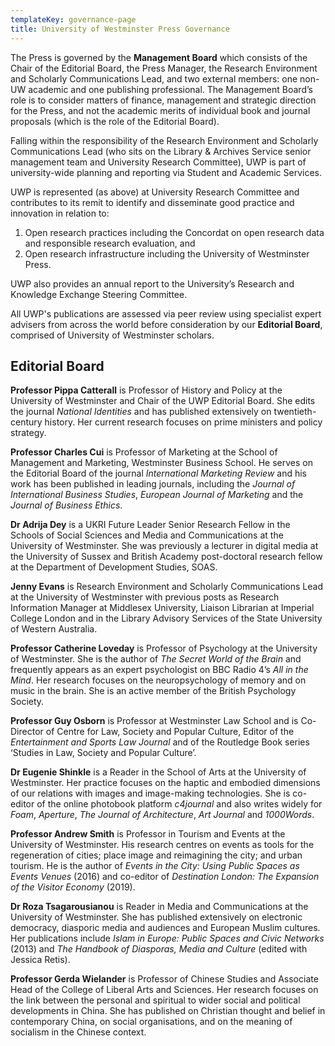 ```yaml
---
templateKey: governance-page
title: University of Westminster Press Governance
---
```

<p class="lead">The Press is governed by the <strong>Management Board</strong> which consists of the Chair of the Editorial Board, the Press Manager, the Research Environment and Scholarly Communications Lead, and two external members: one non-UW academic and one publishing professional. The Management Board’s role is to consider matters of finance, management and strategic direction for the Press, and not the academic merits of individual book and journal proposals (which is the role of the Editorial Board).</p>

Falling within the responsibility of the Research Environment and Scholarly Communications Lead (who sits on the Library & Archives Service senior management team and University Research Committee), UWP is part of university-wide planning and reporting via Student and Academic Services.

UWP is represented (as above) at University Research Committee and contributes to its remit to identify and disseminate good practice and innovation in relation to:

1. Open research practices including the Concordat on open research data and responsible research evaluation, and 
2. Open research infrastructure including the University of Westminster Press.

UWP also provides an annual report to the University’s Research and Knowledge Exchange Steering Committee.

All UWP's publications are assessed via peer review using specialist expert advisers from across the world before consideration by our **Editorial Board**, comprised of University of Westminster scholars.

## Editorial Board
**Professor Pippa Catterall** is Professor of History and Policy at the University of Westminster and Chair of the UWP Editorial Board. She edits the journal *National Identities* and has published extensively on twentieth-century history. Her current research focuses on prime ministers and policy strategy.

**Professor Charles Cui** is Professor of Marketing at the School of Management and Marketing, Westminster Business School. He serves on the Editorial Board of the journal *International Marketing Review* and his work has been published in leading journals, including the *Journal of International Business Studies*, *European Journal of Marketing* and the *Journal of Business Ethics*.

**Dr Adrija Dey** is a UKRI Future Leader Senior Research Fellow in the Schools of Social Sciences and Media and Communications at the University of Westminster. She was previously a lecturer in digital media at the University of Sussex and British Academy post-doctoral research fellow at the Department of Development Studies, SOAS.

**Jenny Evans** is Research Environment and Scholarly Communications Lead at the University of Westminster with previous posts as Research Information Manager at Middlesex University, Liaison Librarian at Imperial College London and in the Library Advisory Services of the State University of Western Australia.

**Professor Catherine Loveday** is Professor of Psychology at the University of Westminster. She is the author of *The Secret World of the Brain* and frequently appears as an expert psychologist on BBC Radio 4’s *All in the Mind*. Her research focuses on the neuropsychology of memory and on music in the brain. She is an active member of the British Psychology Society.

**Professor Guy Osborn** is Professor at Westminster Law School and is Co-Director of Centre for Law, Society and Popular Culture, Editor of the *Entertainment and Sports Law Journal* and of the Routledge Book series ‘Studies in Law, Society and Popular Culture’.

**Dr Eugenie Shinkle** is a Reader in the School of Arts at the University of Westminster. Her practice focuses on the haptic and embodied dimensions of our relations with images and image-making technologies. She is co-editor of the online photobook platform *c4journal* and also writes widely for *Foam*, *Aperture*, *The Journal of Architecture*, *Art Journal* and *1000Words*.

**Professor Andrew Smith** is Professor in Tourism and Events at the University of Westminster. His research centres on events as tools for the regeneration of cities; place image and reimagining the city; and urban tourism. He is the author of *Events in the City: Using Public Spaces as Events Venues* (2016) and co-editor of *Destination London: The Expansion of the Visitor Economy* (2019).

**Dr Roza Tsagarousianou** is Reader in Media and Communications at the University of Westminster. She has published extensively on electronic democracy, diasporic media and audiences and European Muslim cultures. Her publications include *Islam in Europe: Public Spaces and Civic Networks* (2013) and *The Handbook of Diasporas, Media and Culture* (edited with Jessica Retis).

**Professor Gerda Wielander** is Professor of Chinese Studies and Associate Head of the College of Liberal Arts and Sciences. Her research focuses on the link between the personal and spiritual to wider social and political developments in China. She has published on Christian thought and belief in contemporary China, on social organisations, and on the meaning of socialism in the Chinese context.

